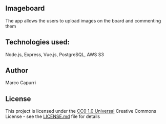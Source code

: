 ## Imageboard

The app allows the users to upload images on the board and commenting them


## Technologies used:
Node.js, Express, Vue.js, PostgreSQL, AWS S3


## Author

Marco Capurri

## License

This project is licensed under the [CC0 1.0 Universal](LICENSE.md)
Creative Commons License - see the [LICENSE.md](LICENSE.md) file for
details


